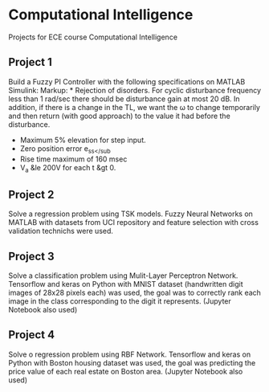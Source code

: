# Computational Intelligence
Projects for ECE course Computational Intelligence
## Project 1
Build a Fuzzy PI Controller with the following specifications on MATLAB Simulink:
Markup: * Rejection of disorders. For cyclic disturbance frequency less than 1 rad/sec there should be disturbance gain at most 20 dB. In addition, if there is a change in the TL, we want the ω to change temporarily and then return (with good approach) to the value it had before the disturbance.
* Maximum 5% elevation for step input.
* Zero position error e<sub>ss</sub
* Rise time maximum of 160 msec
* V<sub>a</sub> &le 200V for each t &gt 0.
## Project 2
Solve a regression problem using TSK models. Fuzzy Neural Networks on MATLAB with datasets from UCI repository and feature selection with cross validation technichs were used.

## Project 3
Solve a classification problem using Mulit-Layer Perceptron Network. Tensorflow and keras on Python with MNIST dataset (handwritten digit images of 28x28 pixels each) was used, the goal was to correctly rank each image in the class corresponding to the digit it represents. (Jupyter Notebook also used)

## Project 4
Solve o regression problem using RBF Network. Tensorflow and keras on Python with Boston housing dataset was used, the goal was predicting the price value of each real estate on Boston area. (Jupyter Notebook also used)
